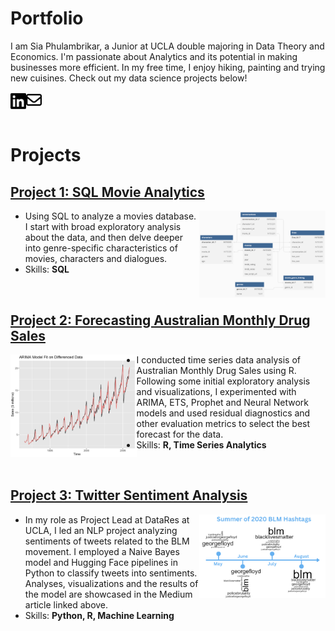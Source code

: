 # Portfolio

I am Sia Phulambrikar, a Junior at UCLA double majoring in Data Theory and Economics. I'm passionate about Analytics and its potential in making businesses more efficient. In my free time, I enjoy hiking, painting and trying new cuisines. Check out my data science projects below!
<div class = "icons">
<a href="https://www.linkedin.com/in/phulambrikarsia/">
        <img align="left" width="5%" height="5%" padding = "50px" src="/assets/img/linkedin-2.svg">
</a>

<a href="mailto:phulambrikarsia@gmail.com">
        <img width="5%" height="5%" src="/assets/img/envelope-regular.svg">
</a>
</div>
<br>

# Projects
## [Project 1: SQL Movie Analytics](https://phulambrikarsia.github.io/movies-project/)

<a href="https://phulambrikarsia.github.io/movies-project/">
        <img align="right" width="40%" height="40%" src="/assets/img/schema.png">
</a>
  
- Using SQL to analyze a movies database. I start with broad exploratory analysis about the data, and then delve deeper into genre-specific characteristics of movies, characters and dialogues.   
- Skills: **SQL**

<br>

## [Project 2: Forecasting Australian Monthly Drug Sales](https://phulambrikarsia.github.io/sales_forecasting/)

<a href="https://phulambrikarsia.github.io/sales_forecasting/">
        <img align="left" width="40%" height="40%" src="/assets/img/graph.png">
</a>

- I conducted time series data analysis of Australian Monthly Drug Sales using R. Following some initial exploratory analysis and visualizations, I experimented with ARIMA, ETS, Prophet and Neural Network models and used residual diagnostics and other evaluation metrics to select the best forecast for the data.
- Skills: **R, Time Series Analytics**

<br>


## [Project 3: Twitter Sentiment Analysis](https://ucladatares.medium.com/twitter-sentiment-analysis-analyzing-the-use-of-hashtags-in-the-black-lives-matter-movement-f9e5d9013ff9)

<a href="https://ucladatares.medium.com/twitter-sentiment-analysis-analyzing-the-use-of-hashtags-in-the-black-lives-matter-movement-f9e5d9013ff9">
        <img align="right" width="40%" height="40%" src="/assets/img/timeline.png">
</a>

- In my role as Project Lead at DataRes at UCLA, I led an NLP project analyzing sentiments of tweets related to the BLM movement. I employed a Naive Bayes model and Hugging Face pipelines in Python to classify tweets into sentiments. Analyses, visualizations and the results of the model are showcased in the Medium article linked above.
- Skills: **Python, R, Machine Learning**


